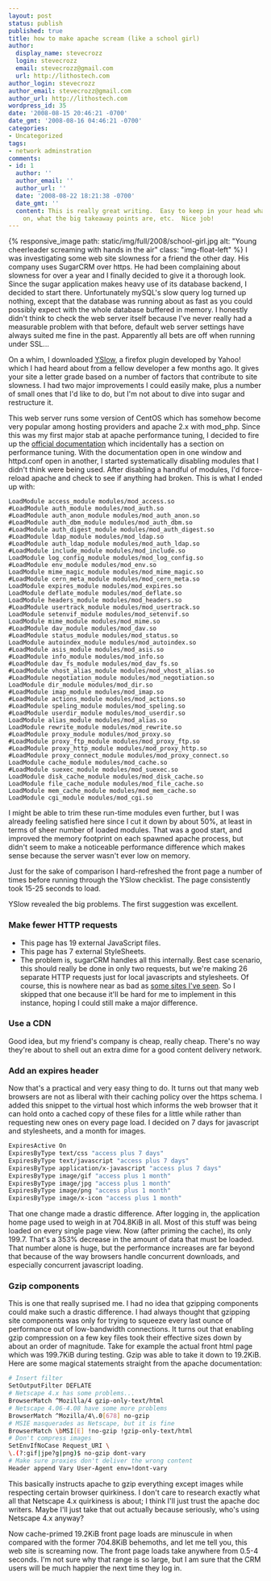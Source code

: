 ```yaml
---
layout: post
status: publish
published: true
title: how to make apache scream (like a school girl)
author:
  display_name: stevecrozz
  login: stevecrozz
  email: stevecrozz@gmail.com
  url: http://lithostech.com
author_login: stevecrozz
author_email: stevecrozz@gmail.com
author_url: http://lithostech.com
wordpress_id: 35
date: '2008-08-15 20:46:21 -0700'
date_gmt: '2008-08-16 04:46:21 -0700'
categories:
- Uncategorized
tags:
- network adminstration
comments:
- id: 1
  author: ''
  author_email: ''
  author_url: ''
  date: '2008-08-22 18:21:38 -0700'
  date_gmt: ''
  content: This is really great writing.  Easy to keep in your head what is going
    on, what the big takeaway points are, etc.  Nice job!
---
```

{% responsive_image path: static/img/full/2008/school-girl.jpg alt:
"Young cheerleader screaming with hands in the air" class:
"img-float-left" %} I was investigating some web site slowness for a
friend the other day.  His company uses SugarCRM over https. He had been
complaining about slowness for over a year and I finally decided to give
it a thorough look. Since the sugar application makes heavy use of its
database backend, I decided to start there.  Unfortunately mySQL's slow
query log turned up nothing, except that the database was running about
as fast as you could possibly expect with the whole database buffered in
memory. I honestly didn't think to check the web server itself because
I've never really had a measurable problem with that before, default web
server settings have always suited me fine in the past. Apparently all
bets are off when running under SSL...

On a whim, I downloaded [YSlow](http://developer.yahoo.com/yslow/), a
firefox plugin developed by Yahoo! which I had heard about from a fellow
developer a few months ago. It gives your site a letter grade based on a
number of factors that contribute to site slowness. I had two major
improvements I could easily make, plus a number of small ones that I'd
like to do, but I'm not about to dive into sugar and restructure it.

<!--more-->

This web server runs some version of CentOS which has somehow become
very popular among hosting providers and apache 2.x with mod_php. Since
this was my first major stab at apache performance tuning, I decided to
fire up the [official documentation](http://httpd.apache.org/docs/2.0/)
which incidentally has a section on performance tuning. With the
documentation open in one window and httpd.conf open in another, I
started systematically disabling modules that I didn't think were being
used. After disabling a handful of modules, I'd force-reload apache and
check to see if anything had broken. This is what I ended up with:

~~~
LoadModule access_module modules/mod_access.so
#LoadModule auth_module modules/mod_auth.so
#LoadModule auth_anon_module modules/mod_auth_anon.so
#LoadModule auth_dbm_module modules/mod_auth_dbm.so
#LoadModule auth_digest_module modules/mod_auth_digest.so
#LoadModule ldap_module modules/mod_ldap.so
#LoadModule auth_ldap_module modules/mod_auth_ldap.so
#LoadModule include_module modules/mod_include.so
LoadModule log_config_module modules/mod_log_config.so
#LoadModule env_module modules/mod_env.so
LoadModule mime_magic_module modules/mod_mime_magic.so
#LoadModule cern_meta_module modules/mod_cern_meta.so
LoadModule expires_module modules/mod_expires.so
LoadModule deflate_module modules/mod_deflate.so
LoadModule headers_module modules/mod_headers.so
#LoadModule usertrack_module modules/mod_usertrack.so
LoadModule setenvif_module modules/mod_setenvif.so
LoadModule mime_module modules/mod_mime.so
#LoadModule dav_module modules/mod_dav.so
#LoadModule status_module modules/mod_status.so
LoadModule autoindex_module modules/mod_autoindex.so
#LoadModule asis_module modules/mod_asis.so
#LoadModule info_module modules/mod_info.so
#LoadModule dav_fs_module modules/mod_dav_fs.so
#LoadModule vhost_alias_module modules/mod_vhost_alias.so
#LoadModule negotiation_module modules/mod_negotiation.so
LoadModule dir_module modules/mod_dir.so
#LoadModule imap_module modules/mod_imap.so
#LoadModule actions_module modules/mod_actions.so
#LoadModule speling_module modules/mod_speling.so
#LoadModule userdir_module modules/mod_userdir.so
LoadModule alias_module modules/mod_alias.so
LoadModule rewrite_module modules/mod_rewrite.so
#LoadModule proxy_module modules/mod_proxy.so
#LoadModule proxy_ftp_module modules/mod_proxy_ftp.so
#LoadModule proxy_http_module modules/mod_proxy_http.so
#LoadModule proxy_connect_module modules/mod_proxy_connect.so
LoadModule cache_module modules/mod_cache.so
#LoadModule suexec_module modules/mod_suexec.so
LoadModule disk_cache_module modules/mod_disk_cache.so
LoadModule file_cache_module modules/mod_file_cache.so
LoadModule mem_cache_module modules/mod_mem_cache.so
LoadModule cgi_module modules/mod_cgi.so
~~~

I might be able to trim these run-time modules even further, but I was
already feeling satisfied here since I cut it down by about 50%, at
least in terms of sheer number of loaded modules. That was a good start,
and improved the memory footprint on each spawned apache process, but
didn't seem to make a noticeable performance difference which makes
sense because the server wasn't ever low on memory.

Just for the sake of comparison I hard-refreshed the front page a number
of times before running through the YSlow checklist. The page
consistently took 15-25 seconds to load.

YSlow revealed the big problems. The first suggestion was excellent.

### Make fewer HTTP requests

- This page has 19 external JavaScript files.
- This page has 7 external StyleSheets.
- The problem is, sugarCRM handles all this internally. Best case
  scenario, this should really be done in only two requests, but
  we're making 26 separate HTTP requests just for local javascripts
  and stylesheets. Of course, this is nowhere near as bad as [some
  sites I've seen](http://www.fresnobee.com). So I skipped that one
  because it'll be hard for me to implement in this instance, hoping
  I could still make a major difference.
### Use a CDN

Good idea, but my friend's company is cheap, really cheap. There's no
way they're about to shell out an extra dime for a good content delivery
network.

### Add an expires header

Now that's a practical and very easy thing to do. It turns out that many
web browsers are not as liberal with their caching policy over the https
schema. I added this snippet to the virtual host which informs the web
browser that it can hold onto a cached copy of these files for a little
while rather than requesting new ones on every page load. I decided on 7
days for javascript and stylesheets, and a month for images.

~~~ bash
ExpiresActive On
ExpiresByType text/css "access plus 7 days"
ExpiresByType text/javascript "access plus 7 days"
ExpiresByType application/x-javascript "access plus 7 days"
ExpiresByType image/gif "access plus 1 month"
ExpiresByType image/jpg "access plus 1 month"
ExpiresByType image/png "access plus 1 month"
ExpiresByType image/x-icon "access plus 1 month"
~~~

That one change made a drastic difference. After logging in, the
application home page used to weigh in at 704.8KiB in all. Most of this
stuff was being loaded on every single page view. Now (after priming the
cache), its only 199.7. That's a 353% decrease in the amount of data
that must be loaded. That number alone is huge, but the performance
increases are far beyond that because of the way browsers handle
concurrent downloads, and especially concurrent javascript loading.

### Gzip components

This is one that really suprised me. I had no idea that gzipping
components could make such a drastic difference. I had always thought
that gzipping site components was only for trying to squeeze every last
ounce of performance out of low-bandwidth connections. It turns out that
enabling gzip compression on a few key files took their effective sizes
down by about an order of magnitude. Take for example the actual front
html page which was 199.7KiB during testing. Gzip was able to take it
down to 19.2KiB. Here are some magical statements straight from the
apache documentation:

~~~ bash
# Insert filter
SetOutputFilter DEFLATE
# Netscape 4.x has some problems...
BrowserMatch ^Mozilla/4 gzip-only-text/html
# Netscape 4.06-4.08 have some more problems
BrowserMatch ^Mozilla/4\.0[678] no-gzip
# MSIE masquerades as Netscape, but it is fine
BrowserMatch \bMSI[E] !no-gzip !gzip-only-text/html
# Don't compress images
SetEnvIfNoCase Request_URI \
\.(?:gif|jpe?g|png)$ no-gzip dont-vary
# Make sure proxies don't deliver the wrong content
Header append Vary User-Agent env=!dont-vary
~~~

This basically instructs apache to gzip everything except images while
respecting certain browser quirkiness. I don't care to research exactly
what all that Netscape 4.x quirkiness is about; I think I'll just trust
the apache doc writers. Maybe I'll just take that out actually because
seriously, who's using Netscape 4.x anyway?

Now cache-primed 19.2KiB front page loads are minuscule in when compared
with the former 704.8KiB behemoths, and let me tell you, this web site
is screaming now. The front page loads take anywhere from 0.5-4 seconds.
I'm not sure why that range is so large, but I am sure that the CRM
users will be much happier the next time they log in.
